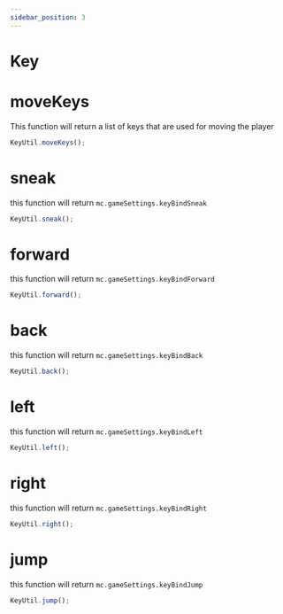 ```yaml
---
sidebar_position: 3
---
```


# Key


# moveKeys

This function will return a list of keys that are used for moving the player

```js
KeyUtil.moveKeys();
```

# sneak

this function will return `mc.gameSettings.keyBindSneak`

```js
KeyUtil.sneak();
```

# forward

this function will return `mc.gameSettings.keyBindForward`

```js
KeyUtil.forward();
```

# back

this function will return `mc.gameSettings.keyBindBack`

```js
KeyUtil.back();
```

# left

this function will return `mc.gameSettings.keyBindLeft`

```js
KeyUtil.left();
```

# right

this function will return `mc.gameSettings.keyBindRight`

```js
KeyUtil.right();
```

# jump

this function will return `mc.gameSettings.keyBindJump`

```js
KeyUtil.jump();
```